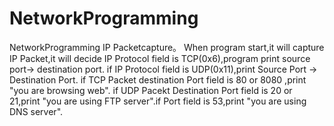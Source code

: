 # NetworkProgramming
NetworkProgramming
IP Packetcapture。
When program start,it will capture IP Packet,it will decide IP Protocol field is TCP(0x6),program print source port-> destination port.
if IP Protocol field is UDP(0x11),print Source Port -> Destination Port.
if TCP Packet destination Port field is 80 or 8080 ,print "you are browsing web".
if UDP Pacekt Destination Port field is 20 or 21,print "you are using FTP server".if Port field is 53,print "you are using DNS server".
